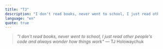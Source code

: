 ```yaml
---
title: "TJ"
description: "I don't read books, never went to school, I just read other people's code and always wonder how things work"
language: "en"
quote: true
---
```


<blockquote>
  <p><em>"I don't read books, never went to school, I just read other people's code and always wonder how things work"</em> — TJ Holowaychuk</p>
</blockquote>